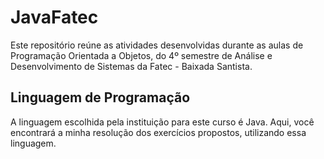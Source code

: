 # JavaFatec
Este repositório reúne as atividades desenvolvidas durante as aulas de Programação Orientada a Objetos, do 4º semestre de Análise e Desenvolvimento de Sistemas da Fatec - Baixada Santista.

## Linguagem de Programação
A linguagem escolhida pela instituição para este curso é Java. Aqui, você encontrará a minha resolução dos exercícios propostos, utilizando essa linguagem.
